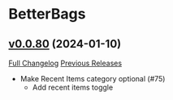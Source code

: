 # BetterBags

## [v0.0.80](https://github.com/Cidan/BetterBags/tree/v0.0.80) (2024-01-10)
[Full Changelog](https://github.com/Cidan/BetterBags/compare/v0.0.79...v0.0.80) [Previous Releases](https://github.com/Cidan/BetterBags/releases)

- Make Recent Items category optional (#75)  
    * Add recent items toggle  